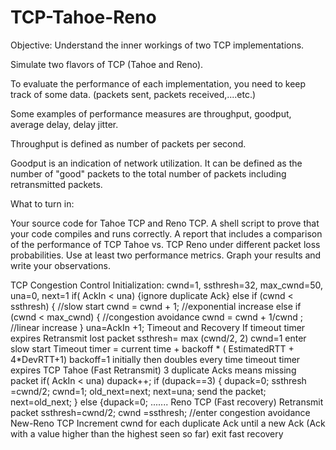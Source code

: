 # TCP-Tahoe-Reno

Objective: Understand the inner workings of two TCP implementations.

Simulate two flavors of TCP (Tahoe and Reno).

To evaluate the performance of each implementation, you need to keep track of some data. (packets sent, packets received,....etc.)

Some examples of performance measures are throughput, goodput, average delay, delay jitter.

Throughput is defined as number of packets per second.

Goodput is an indication of network utilization. It can be defined as the number of "good" packets to the total number of packets including retransmitted packets.

What to turn in:

Your source code for Tahoe TCP and Reno TCP.
A shell script to prove that your code compiles and runs correctly.
A report that includes a comparison of the performance of TCP Tahoe vs. TCP Reno under different packet loss probabilities. Use at least two performance metrics. Graph your results and write your observations.


TCP Congestion Control
Initialization: cwnd=1, ssthresh=32, max_cwnd=50, una=0, next=1
if( AckIn < una)
{ignore duplicate Ack}
else if (cwnd < ssthresh)
{
//slow start
cwnd = cwnd + 1; //exponential increase
else if (cwnd < max_cwnd)
{
//congestion avoidance
cwnd = cwnd + 1/cwnd ; //linear increase
}
una=AckIn +1;
Timeout and Recovery
If timeout timer expires
Retransmit lost packet
ssthresh= max (cwnd/2, 2)
cwnd=1
enter slow start
Timeout timer = current time + backoff * ( EstimatedRTT + 4*DevRTT+1)
backoff=1 initially then doubles every time timeout timer expires
TCP Tahoe (Fast Retransmit)
3 duplicate Acks means missing packet
if( AckIn < una)
dupack++;
if (dupack==3)
{
dupack=0;
ssthresh =cwnd/2;
cwnd=1;
old_next=next;
next=una;
send the packet;
next=old_next;
}
else {dupack=0;
.......
Reno TCP (Fast recovery)
Retransmit packet
ssthresh=cwnd/2;
cwnd =ssthresh; //enter congestion avoidance
New-Reno TCP
Increment cwnd for each duplicate Ack until a new Ack (Ack with a value higher than the highest seen so
far) exit fast recovery
